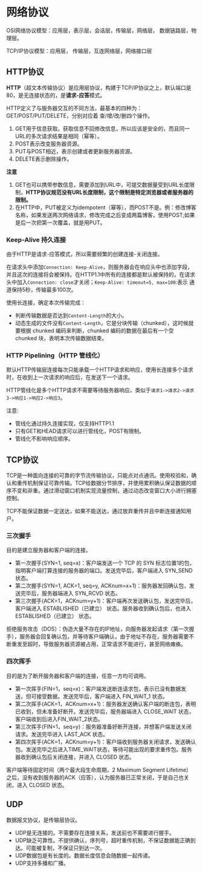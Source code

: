 # 网络协议

OSI网络协议模型：应用层，表示层，会话层，传输层，网络层，    数据链路层，物理层。

TCP/IP协议模型：应用层，              传输层，互连网络层，网络接口层


## HTTP协议

**HTTP**（超文本传输协议）是应用层协议，构建于TCP/IP协议之上，默认端口是80，是无连接状态的，是**请求-应答**模式。

HTTP定义了与服务器交互的不同方法，最基本的四种为：GET/POST/PUT/DELETE，分别对应着 查/增/改/删四个操作。

1. GET用于信息获取。获取信息不回修改信息，所以应该是安全的，而且同一URL的多次请求结果是相同（幂等）。
2. POST表示改变服务器资源。
3. PUT与POST相近，表示创建或者更新服务器资源。
4. DELETE表示删除操作。

**注意**

1. GET也可以携带参数信息，需要添加到URL中，可提交数据量受到URL长度限制，**HTTP协议规范没有URL长度限制，这个限制是特定浏览器或者服务器的限制。**
2. 在HTTP中，PUT被定义为idempotent（幂等），而POST不是。例：修改博客名称，如果发送两次网络请求，修改完成之后变成两篇博客，使用POST;如果是后一次把第一次覆盖，就是用PUT。

### Keep-Alive 持久连接

由于HTTP是请求-应答模式，所以需要频繁的创建连接-关闭连接。

在请求头中添加```Connection: Keep-Alive```，则服务器会在响应头中也添加字段，并且这次的连接将会被保持。在HTTP1.1中所有的连接都是默认被保持的，在请求头中加入```Connection: close```才关闭；```Keep-Alive: timeout=5, max=100```:表示 通道保持5秒，传输最多100次。

使用长连接，确定本次传输完成：
* 判断传输数据是否达到```Content-Length```的大小。
* 动态生成的文件没有```Content-Length```，它是分块传输（chunked），这时候就要根据 chunked 编码来判断，chunked 编码的数据在最后有一个空 chunked 块，表明本次传输数据结束。

### HTTP Pipelining（HTTP 管线化）

默认HTTP传输层连接每次只能承载一个HTTP请求和响应，使用长连接多个请求时，在收到上一次请求的响应后，在发送下一个请求。

HTTP管线化是多个HTTP请求不需要等待服务器响应，类似于```请求1->请求2->请求3->响应1->响应2->响应3```。

注意:
* 管线化通过持久连接实现，仅支持HTTP1.1
* 只有GET和HEAD请求可以进行管线化，POST有限制。
* 管线化不影响响应顺序。

## TCP协议

TCP是一种面向连接的可靠的字节流传输协议，只能点对点通讯。使用校验和，确认和重传机制保证可靠传输。TCP给数据分节排序，并使用累积确认保证数据的顺序不变和非重。通过滑动窗口机制实现流量控制，通过动态改变窗口大小进行拥塞控制。

TCP不能保证数据一定送达，如果不能送达，通过放弃重传并且中断连接通知用户。

### 三次握手

目的是建立服务器和客户端的连接。

* 第一次握手(SYN=1, seq=x)：客户端发送一个 TCP 的 SYN 标志位置1的包，指明客户端打算连接的服务器的端口。发送完毕后，客户端进入 SYN_SEND 状态。
* 第二次握手(SYN=1, ACK=1, seq=y, ACKnum=x+1)：服务器发回确认包，发送完毕后，服务器端进入 SYN_RCVD 状态。
* 第三次握手(ACK=1，ACKnum=y+1)：客户端再次发送确认包，发送完毕后，客户端进入 ESTABLISHED（已建立） 状态。服务器收到确认包后，也进入ESTABLISHED（已建立） 状态。

拒绝服务攻击（DOS）：伪造大量不存在的IP地址，向服务器发起请求（第一次握手），服务器会回复确认包，并等待客户端确认，由于地址不存在，服务器需要不断重发至超时，导致服务器资源被占用，正常请求不能进行，甚至网络瘫痪。

### 四次挥手

目的是为了断开服务器和客户端的连接，任意一方均可调用。

* 第一次挥手(FIN=1，seq=x)：客户端发送断连请求包，表示已没有数据发送，但可接受数据。发送完毕后，客户端进入 FIN_WAIT_1 状态。
* 第二次挥手(ACK=1，ACKnum=x+1)：服务器发送确认客户端的断连包，表明已收到，但未准备好断开。发送完毕后，服务器端进入 CLOSE_WAIT 状态，客户端收到后进入FIN_WAIT_2状态。
* 第三次挥手(FIN=1，seq=y)：服务器准备好断开连接，并想客户端发送关闭请求。发送完毕进入 LAST_ACK 状态。
* 第四次挥手(ACK=1，ACKnum=y+1)：客户端收到服务器关闭请求，发送确认包。发送完毕之后进入TIME_WAIT状态，等待可能出现的要求重传包。服务器收到确认包后关闭连接，并进入 CLOSED 状态。

客户端等待固定时间（两个最大段生命周期，2 Maximum Segment Lifetime）之后，没有收到服务器的ACK（应答），认为服务器已正常关闭，于是自己也关闭，进入 CLOSED 状态。

## UDP

数据报文协议，是传输层协议。

* UDP是无连接的。不需要存在连接关系，发送前也不需要进行握手。
* UDP缺乏可靠性。不提供确认，序列号，超时重传机制，不保证数据能正确到达。可能被复制，不保证只到达一次。
* UDP数据包是有长度的。数据长度信息会随数据一起传递。
* UDP支持多播和广播。

